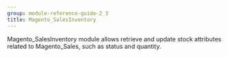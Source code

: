 ```yaml
---
group: module-reference-guide-2_3
title: Magento_SalesInventory
---
```


Magento_SalesInventory module allows retrieve and update stock attributes related to Magento_Sales, such as status and quantity.



